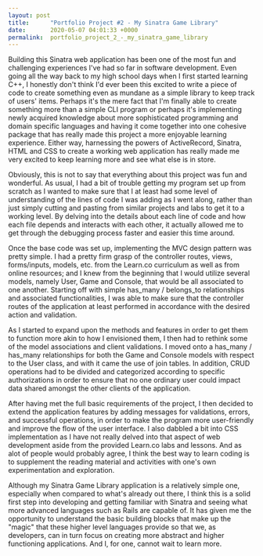 ```yaml
---
layout: post
title:      "Portfolio Project #2 - My Sinatra Game Library"
date:       2020-05-07 04:01:33 +0000
permalink:  portfolio_project_2_-_my_sinatra_game_library
---
```



Building this Sinatra web application has been one of the most fun and challenging experiences I've had so far in software development. Even going all the way back to my high school days when I first started learning C++, I honestly don't think I'd ever been this excited to write a piece of code to create something even as mundane as a simple library to keep track of users' items. Perhaps it's the mere fact that I'm finally able to create something more than a simple CLI program or perhaps it's implementing newly acquired knowledge about more sophisticated programming and domain specific languages and having it come together into one cohesive package that has really made this project a more enjoyable learning experience. Either way, harnessing the powers of ActiveRecord, Sinatra, HTML and CSS to create a working web application has really made me very excited to keep learning more and see what else is in store. 

Obviously, this is not to say that everything about this project was fun and wonderful. As usual, I had a bit of trouble getting my program set up from scratch as I wanted to make sure that I at least had some level of understanding of the lines of code I was adding as I went along, rather than just simply cutting and pasting from similar projects and labs to get it to a working level. By delving into the details about each line of code and how each file depends and interacts with each other, it actually allowed me to get through the debugging process faster and easier this time around. 

Once the base code was set up, implementing the MVC design pattern was pretty simple. I had a pretty firm grasp of the controller routes, views, forms/inputs, models, etc. from the Learn.co curriculum as well as from online resources; and I knew from the beginning that I would utilize several models, namely User, Game and Console, that would be all associated to one another. Starting off with simple has_many / belongs_to relationships and associated functionalities, I was able to make sure that the controller routes of the application at least performed in accordance with the desired action and validation. 

As I started to expand upon the methods and features in order to get them to function more akin to how I envisioned them, I then had to rethink some of the model associations and client validations. I moved onto a has_many / has_many relationships for both the Game and Console models with respect to the User class, and with it came the use of join tables. In addition, CRUD operations had to be divided and categorized according to specific authorizations in order to ensure that no one ordinary user could impact data shared amongst the other clients of the application. 

After having met the full basic requirements of the project, I then decided to extend the application features by adding messages for validations, errors, and successful operations, in order to make the program more user-friendly and improve the flow of the user interface. I also dabbled a bit into CSS implementation as I have not really delved into that aspect of web development aside from the provided Learn.co labs and lessons. And as alot of people would probably agree, I think the best way to learn coding is to supplement the reading material and activities with one's own experimentation and exploration.

Although my Sinatra Game Library application is a relatively simple one, especially when compared to what's already out there, I think this is a solid first step into developing and getting familiar with Sinatra and seeing what more advanced languages such as Rails are capable of. It has given me the opportunity to understand the basic building blocks that make up the "magic" that these higher level languages provide so that we, as developers, can in turn focus on creating more abstract and higher functioning applications. And I, for one, cannot wait to learn more. 



